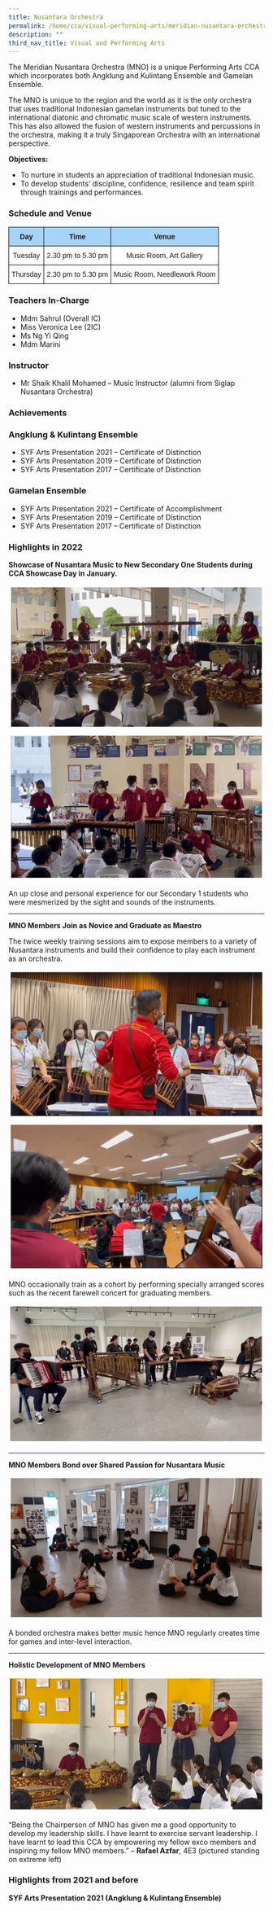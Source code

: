 ```yaml
---
title: Nusantara Orchestra
permalink: /home/cca/visual-performing-arts/meridian-nusantara-orchestra/
description: ""
third_nav_title: Visual and Performing Arts
---
```

The Meridian Nusantara Orchestra (MNO) is a unique Performing Arts CCA which incorporates both Angklung and Kulintang Ensemble and Gamelan Ensemble.

The MNO is unique to the region and the world as it is the only orchestra that uses traditional Indonesian gamelan instruments but tuned to the international diatonic and chromatic music scale of western instruments. This has also allowed the fusion of western instruments and percussions in the orchestra, making it a truly Singaporean Orchestra with an international perspective.

**Objectives:**

*   To nurture in students an appreciation of traditional Indonesian music.
*   To develop students’ discipline, confidence, resilience and team spirit through trainings and performances.

### Schedule and Venue

<style type="text/css">
.tg  {border-collapse:collapse;border-spacing:0;}
.tg td{border-color:black;border-style:solid;border-width:1px;font-family:Arial, sans-serif;font-size:14px;
  overflow:hidden;padding:10px 5px;word-break:normal;}
.tg th{border-color:black;border-style:solid;border-width:1px;font-family:Arial, sans-serif;font-size:14px;
  font-weight:normal;overflow:hidden;padding:10px 5px;word-break:normal;}
.tg .tg-6s2o{background-color:#A6D3F7;font-weight:bold;text-align:center;vertical-align:top}
.tg .tg-f4yw{background-color:#FFF;text-align:center;vertical-align:middle}
</style>
<table class="tg">
<thead>
  <tr>
    <th class="tg-6s2o"><span style="font-weight:bold">Day</span></th>
    <th class="tg-6s2o"><span style="font-weight:bold">Time</span></th>
    <th class="tg-6s2o"><span style="font-weight:bold">Venue</span></th>
  </tr>
</thead>
<tbody>
  <tr>
    <td class="tg-f4yw"><span style="background-color:#FFF">Tuesday</span></td>
    <td class="tg-f4yw"><span style="background-color:#FFF">2.30 pm to 5.30 pm</span></td>
    <td class="tg-f4yw"><span style="background-color:#FFF">Music Room, Art Gallery</span></td>
  </tr>
  <tr>
    <td class="tg-f4yw"><span style="background-color:#FFF">Thursday</span></td>
    <td class="tg-f4yw"><span style="background-color:#FFF">2.30 pm to 5.30 pm</span></td>
    <td class="tg-f4yw"><span style="background-color:#FFF">Music Room, Needlework Room</span></td>
  </tr>
</tbody>
</table>

### Teachers In-Charge
*   Mdm Sahrul (Overall IC)
*   Miss Veronica Lee (2IC)
*   Ms Ng Yi Qing
*   Mdm Marini

### Instructor

*   Mr Shaik Khalil Mohamed – Music Instructor (alumni from Siglap Nusantara Orchestra)

### Achievements


### Angklung & Kulintang Ensemble

*   SYF Arts Presentation 2021 – Certificate of Distinction
*   SYF Arts Presentation 2019 – Certificate of Distinction
*   SYF Arts Presentation 2017 – Certificate of Distinction

### Gamelan Ensemble

*   SYF Arts Presentation 2021 – Certificate of Accomplishment
*   SYF Arts Presentation 2019 – Certificate of Distinction
*   SYF Arts Presentation 2017 – Certificate of Distinction

### Highlights in 2022

**Showcase of Nusantara Music to New Secondary One Students during CCA Showcase Day in January.**

![](/images/MNO1.jpg)

An up close and personal experience for our Secondary 1 students who were mesmerized by the sight and sounds of the instruments.

* * *

**MNO Members Join as Novice and Graduate as Maestro**

The twice weekly training sessions aim to expose members to a variety of Nusantara instruments and build their confidence to play each instrument as an orchestra.

![](/images/MNO2.jpg)

MNO occasionally train as a cohort by performing specially arranged scores such as the recent farewell concert for graduating members.

![](/images/MNO3.jpg)
* * *

**MNO Members Bond over Shared Passion for Nusantara Music**

![](/images/MNO4.jpg)

A bonded orchestra makes better music hence MNO regularly creates time for games and inter-level interaction.

* * *

**Holistic Development of MNO Members**

![](/images/MNO6.jpg)

“Being the Chairperson of MNO has given me a good opportunity to develop my leadership skills. I have learnt to exercise servant leadership. I have learnt to lead this CCA by empowering my fellow exco members and inspiring my fellow MNO members.” – **Rafael Azfar**, 4E3 (pictured standing on extreme left)

### Highlights from 2021 and before

**SYF Arts Presentation 2021 (Angklung & Kulintang Ensemble)**
